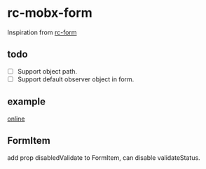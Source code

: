 # rc-mobx-form

Inspiration from [rc-form](https://github.com/react-component/form)

## todo
- [ ] Support object path.
- [ ] Support default observer object in form.

## example

[online](https://frezc.github.io/rc-mobx-form/example/index.html)

## FormItem

add prop disabledValidate to FormItem, can disable validateStatus.